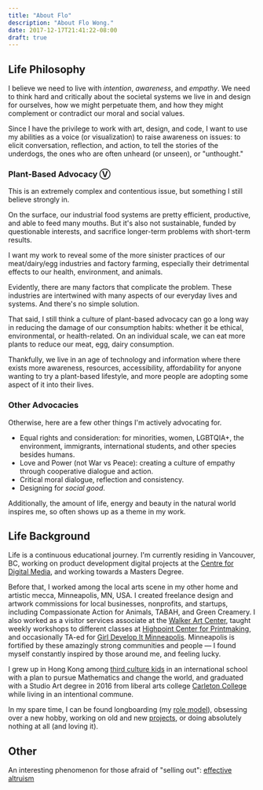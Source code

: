 ```yaml
---
title: "About Flo"
description: "About Flo Wong."
date: 2017-12-17T21:41:22-08:00
draft: true
---
```


## Life Philosophy
I believe we need to live with *intention*, *awareness*, and *empathy*. We need to think hard and critically about the societal systems we live in and design for ourselves, how we might perpetuate them, and how they might complement or contradict our moral and social values.

Since I have the privilege to work with art, design, and code, I want to use my abilities as a voice (or visualization) to raise awareness on issues: to elicit conversation, reflection, and action, to tell the stories of the underdogs, the ones who are often unheard (or unseen), or "unthought."

### Plant-Based Advocacy Ⓥ

This is an extremely complex and contentious issue, but something I still believe strongly in.

On the surface, our industrial food systems are pretty efficient, productive, and able to feed many mouths. But it's also not sustainable, funded by questionable interests, and sacrifice longer-term problems with short-term results.

I want my work to reveal some of the more sinister practices of our meat/dairy/egg industries and factory farming, especially their detrimental effects to our health, environment, and animals.

Evidently, there are many factors that complicate the problem. These industries are intertwined with many aspects of our everyday lives and systems. And there's no simple solution.

That said, I still think a culture of plant-based advocacy can go a long way in reducing the damage of our consumption habits: whether it be ethical, environmental, or health-related. On an individual scale, we can eat more plants to reduce our meat, egg, dairy consumption.

Thankfully, we live in an age of technology and information where there exists more awareness, resources, accessibility, affordability for anyone wanting to try a plant-based lifestyle, and more people are adopting some aspect of it into their lives.


### Other Advocacies

Otherwise, here are a few other things I'm actively advocating for.

- Equal rights and consideration: for minorities, women, LGBTQIA+, the environment, immigrants, international students, and other species besides humans.
- Love and Power (not War vs Peace): creating a culture of empathy through cooperative dialogue and action.
- Critical moral dialogue, reflection and consistency.
- Designing for *social good*.

Additionally, the amount of life, energy and beauty in the natural world inspires me, so often shows up as a theme in my work.


## Life Background

Life is a continuous educational journey. I'm currently residing in Vancouver, BC, working on product development digital projects at the <a href="https://thecdm.ca/">Centre for Digital Media</a>, and working towards a Masters Degree.

Before that, I worked among the local arts scene in my other home and artistic mecca, Minneapolis, MN, USA. I created freelance design and artwork commissions for local businesses, nonprofits, and startups, including Compassionate Action for Animals, TABAH, and Green Creamery. I also worked as a visitor services associate at the <a href="http://www.walkerart.org">Walker Art Center</a>, taught weekly workshops to different classes at <a href="http://highpointprintmaking.org">Highpoint Center for Printmaking</a>, and occasionally TA-ed for <a href="http://gdiminneapolis.com/">Girl Develop It Minneapolis</a>. Minneapolis is fortified by these amazingly strong communities and people — I found myself constantly inspired by those around me, and feeling lucky.

I grew up in Hong Kong among <a href="https://en.wikipedia.org/wiki/Third_culture_kid">third culture kids</a> in an international school with a plan to pursue Mathematics and change the world, and graduated with a Studio Art degree in 2016 from liberal arts college <a href="https://www.usnews.com/best-colleges/carleton-college-2340/overall-rankings">Carleton College</a> while living in an intentional commune.

In my spare time, I can be found longboarding (my <a href="https://www.youtube.com/watch?v=e7os4K_xI9Y">role model</a>), obsessing over a new hobby, working on old and new <a class="effect " href="https://github.com/theflowong">projects</a>, or doing absolutely nothing at all (and loving it).

## Other

An interesting phenomenon for those afraid of "selling out": <a href="https://80000hours.org/">effective altruism</a>
